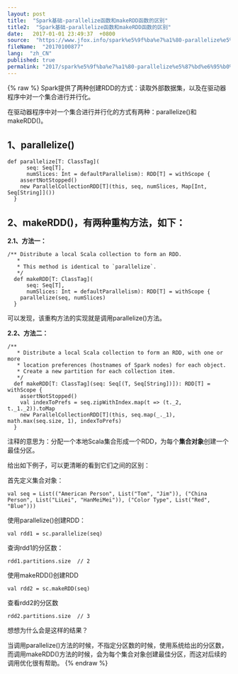 ```yaml
---
layout: post
title:  "Spark基础-parallelize函数和makeRDD函数的区别"
title2:  "Spark基础-parallelize函数和makeRDD函数的区别"
date:   2017-01-01 23:49:37  +0800
source:  "https://www.jfox.info/spark%e5%9f%ba%e7%a1%80-parallelize%e5%87%bd%e6%95%b0%e5%92%8cmakerdd%e5%87%bd%e6%95%b0%e7%9a%84%e5%8c%ba%e5%88%ab.html"
fileName:  "20170100877"
lang:  "zh_CN"
published: true
permalink: "2017/spark%e5%9f%ba%e7%a1%80-parallelize%e5%87%bd%e6%95%b0%e5%92%8cmakerdd%e5%87%bd%e6%95%b0%e7%9a%84%e5%8c%ba%e5%88%ab.html"
---
```

{% raw %}
Spark提供了两种创建RDD的方式：读取外部数据集，以及在驱动器程序中对一个集合进行并行化。

在驱动器程序中对一个集合进行并行化的方式有两种：parallelize()和makeRDD()。

## 1、parallelize()

    def parallelize[T: ClassTag](
          seq: Seq[T],
          numSlices: Int = defaultParallelism): RDD[T] = withScope {
        assertNotStopped()
        new ParallelCollectionRDD[T](this, seq, numSlices, Map[Int, Seq[String]]())
      }

## 2、makeRDD()，有两种重构方法，如下：

**2.1、方法一：**

    /** Distribute a local Scala collection to form an RDD.
       *
       * This method is identical to `parallelize`.
       */
      def makeRDD[T: ClassTag](
          seq: Seq[T],
          numSlices: Int = defaultParallelism): RDD[T] = withScope {
        parallelize(seq, numSlices)
      }
    

 可以发现，该重构方法的实现就是调用parallelize()方法。

**2.2、方法二：**

    /**
       * Distribute a local Scala collection to form an RDD, with one or more
       * location preferences (hostnames of Spark nodes) for each object.
       * Create a new partition for each collection item.
       */
      def makeRDD[T: ClassTag](seq: Seq[(T, Seq[String])]): RDD[T] = withScope {
        assertNotStopped()
        val indexToPrefs = seq.zipWithIndex.map(t => (t._2, t._1._2)).toMap
        new ParallelCollectionRDD[T](this, seq.map(_._1), math.max(seq.size, 1), indexToPrefs)
      }

注释的意思为：分配一个本地Scala集合形成一个RDD，为每个**集合对象**创建一个最佳分区。

给出如下例子，可以更清晰的看到它们之间的区别：

首先定义集合对象：

    val seq = List(("American Person", List("Tom", "Jim")), ("China Person", List("LiLei", "HanMeiMei")), ("Color Type", List("Red", "Blue")))

使用parallelize()创建RDD：

    val rdd1 = sc.parallelize(seq)

查询rdd1的分区数：

    rdd1.partitions.size  // 2

使用makeRDD()创建RDD

    val rdd2 = sc.makeRDD(seq)

查看rdd2的分区数

    rdd2.partitions.size  // 3

想想为什么会是这样的结果？

当调用parallelize()方法的时候，不指定分区数的时候，使用系统给出的分区数，而调用makeRDD()方法的时候，会为每个集合对象创建最佳分区，而这对后续的调用优化很有帮助。
{% endraw %}
